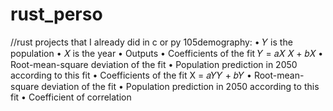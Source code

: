 # rust_perso
//rust projects that I already did in c or py
105demography:
• 𝑌 is the population
• 𝑋 is the year
• Outputs
• Coefficients of the fit 𝑌 = 𝑎𝑋 𝑋 + 𝑏𝑋
• Root-mean-square deviation of the fit
• Population prediction in 2050 according to this fit
• Coefficients of the fit X = 𝑎𝑌𝑌 + 𝑏𝑌
• Root-mean-square deviation of the fit
• Population prediction in 2050 according to this fit
• Coefficient of correlation
